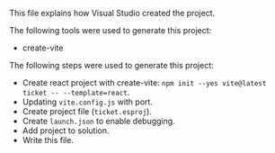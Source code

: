 This file explains how Visual Studio created the project.

The following tools were used to generate this project:
- create-vite

The following steps were used to generate this project:
- Create react project with create-vite: `npm init --yes vite@latest ticket -- --template=react`.
- Updating `vite.config.js` with port.
- Create project file (`ticket.esproj`).
- Create `launch.json` to enable debugging.
- Add project to solution.
- Write this file.
